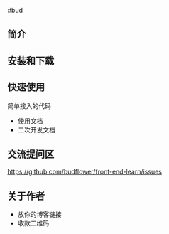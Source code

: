 #bud

## 简介
## 安装和下载
## 快速使用
简单接入的代码

- 使用文档
- 二次开发文档

## 交流提问区
https://github.com/budflower/front-end-learn/issues

## 关于作者

- 放你的博客链接
- 收款二维码